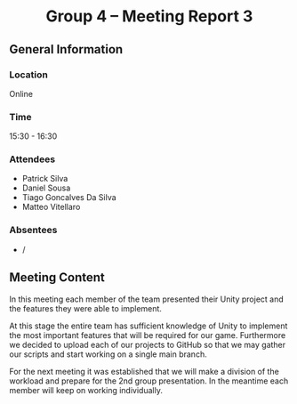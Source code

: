 # <center>Group 4 – Meeting Report 3
## General Information

### Location
Online
### Time 
15:30 - 16:30
### Attendees
 - Patrick Silva
 - Daniel Sousa
 - Tiago Goncalves Da Silva
 - Matteo Vitellaro

### Absentees
 - /
 
## Meeting Content
  
  In this meeting each member of the team presented their Unity project and the features they were able to implement.

At this stage the entire team has sufficient knowledge of Unity to implement the most important features that will be required for our game. Furthermore we decided to upload each of our projects to GitHub so that we may gather our scripts and start working on a single main branch.

For the next meeting it was established that we will make a division of the workload and prepare for the 2nd group presentation. In the meantime each member will keep on working individually.
